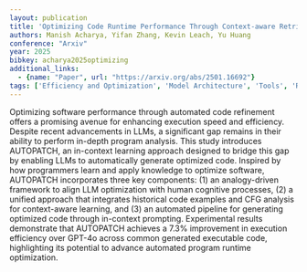 ```yaml
---
layout: publication
title: 'Optimizing Code Runtime Performance Through Context-aware Retrieval-augmented Generation'
authors: Manish Acharya, Yifan Zhang, Kevin Leach, Yu Huang
conference: "Arxiv"
year: 2025
bibkey: acharya2025optimizing
additional_links:
  - {name: "Paper", url: "https://arxiv.org/abs/2501.16692"}
tags: ['Efficiency and Optimization', 'Model Architecture', 'Tools', 'RAG', 'GPT', 'Prompting']
---
```

Optimizing software performance through automated code refinement offers a
promising avenue for enhancing execution speed and efficiency. Despite recent
advancements in LLMs, a significant gap remains in their ability to perform
in-depth program analysis. This study introduces AUTOPATCH, an in-context
learning approach designed to bridge this gap by enabling LLMs to automatically
generate optimized code. Inspired by how programmers learn and apply knowledge
to optimize software, AUTOPATCH incorporates three key components: (1) an
analogy-driven framework to align LLM optimization with human cognitive
processes, (2) a unified approach that integrates historical code examples and
CFG analysis for context-aware learning, and (3) an automated pipeline for
generating optimized code through in-context prompting. Experimental results
demonstrate that AUTOPATCH achieves a 7.3% improvement in execution efficiency
over GPT-4o across common generated executable code, highlighting its potential
to advance automated program runtime optimization.
